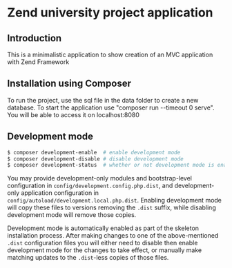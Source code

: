 # Zend university project application

## Introduction

This is a minimalistic application to show creation of an MVC application with Zend Framework

## Installation using Composer

To run the project, use the sql file in the data folder to create a new database. To start the application use 
"composer run --timeout 0 serve". You will be able to access it on localhost:8080

## Development mode

```bash
$ composer development-enable  # enable development mode
$ composer development-disable # disable development mode
$ composer development-status  # whether or not development mode is enabled
```

You may provide development-only modules and bootstrap-level configuration in
`config/development.config.php.dist`, and development-only application
configuration in `config/autoload/development.local.php.dist`. Enabling
development mode will copy these files to versions removing the `.dist` suffix,
while disabling development mode will remove those copies.

Development mode is automatically enabled as part of the skeleton installation process. 
After making changes to one of the above-mentioned `.dist` configuration files you will
either need to disable then enable development mode for the changes to take effect,
or manually make matching updates to the `.dist`-less copies of those files.
